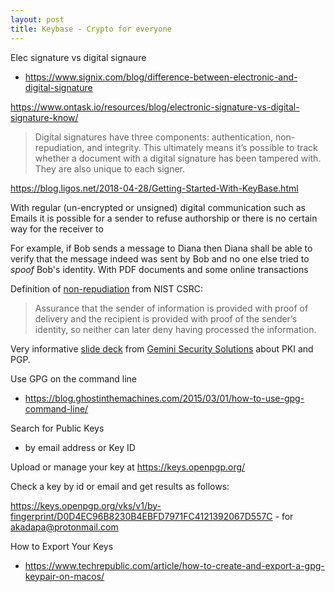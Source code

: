 ```yaml
---
layout: post
title: Keybase - Crypto for everyone
---
```



Elec signature vs digital signaure

- https://www.signix.com/blog/difference-between-electronic-and-digital-signature

https://www.ontask.io/resources/blog/electronic-signature-vs-digital-signature-know/

> Digital signatures have three components: authentication, non-repudiation, and integrity. This ultimately means it’s possible to track whether a document with a digital signature has been tampered with. They are also unique to each signer.



https://blog.ligos.net/2018-04-28/Getting-Started-With-KeyBase.html


With regular (un-encrypted or unsigned) digital communication such as Emails it is possible for a sender to refuse authorship or there is no certain way for the receiver to 

For example, if Bob sends a message to Diana then Diana shall be able to verify that the message indeed was sent by Bob and no one else tried to *spoof* Bob's identity. With PDF documents and some online transactions 

Definition of [non-repudiation](https://csrc.nist.gov/glossary/term/non_repudiation) from NIST CSRC:
> Assurance that the sender of information is provided with proof of delivery and the recipient is provided with proof of the sender’s identity, so neither can later deny having processed the information.


Very informative [slide deck](http://geminisecurity.com/wp-content/uploads/tools/hope2008-pgp-vs-pki.pdf) from [Gemini Security Solutions](http://geminisecurity.com/) about PKI and PGP.


Use GPG on the command line

- https://blog.ghostinthemachines.com/2015/03/01/how-to-use-gpg-command-line/


Search for Public Keys

- by email address or Key ID

Upload or manage your key at <https://keys.openpgp.org/>


Check a key by id or email and get results as follows:


https://keys.openpgp.org/vks/v1/by-fingerprint/D0D4EC96B8230B4EBFD7971FC4121392067D557C - for akadapa@protonmail.com



How to Export Your Keys

- https://www.techrepublic.com/article/how-to-create-and-export-a-gpg-keypair-on-macos/


